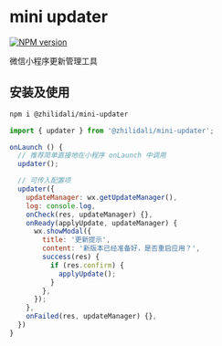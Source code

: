 # mini updater

[![NPM version](https://img.shields.io/npm/v/@zhilidali/mini-updater)](https://www.npmjs.org/package/@zhilidali/mini-updater)

微信小程序更新管理工具

## 安装及使用

```sh
npm i @zhilidali/mini-updater
```

```js
import { updater } from '@zhilidali/mini-updater';

onLaunch () {
  // 推荐简单直接地在小程序 onLaunch 中调用
  updater();

  // 可传入配置项
  updater({
    updateManager: wx.getUpdateManager(),
    log: console.log,
    onCheck(res, updateManager) {},
    onReady(applyUpdate, updateManager) {
      wx.showModal({
        title: '更新提示',
        content: '新版本已经准备好，是否重启应用？',
        success(res) {
          if (res.confirm) {
            applyUpdate();
          }
        },
      });
    },
    onFailed(res, updateManager) {},
  })
}
```
